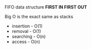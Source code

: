 FIFO data structure **FIRST IN FIRST OUT**

Big O is the exact same as stacks 
- insertion - O(1)
- removal - O(1)
- searching - O(n)
- access - O(n)